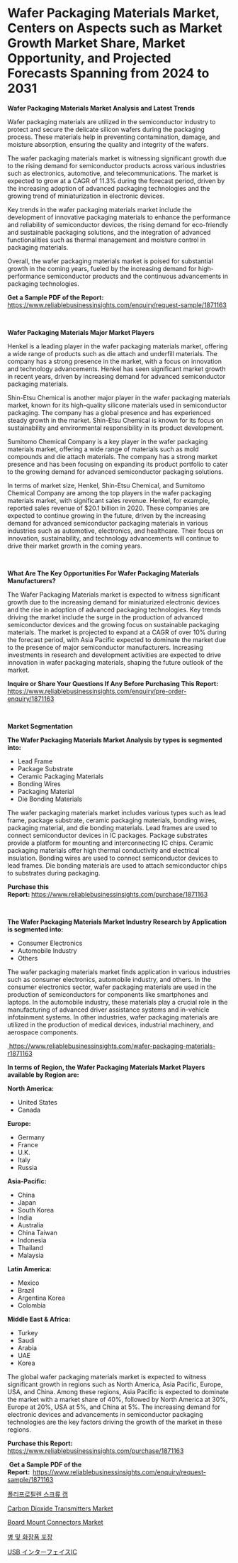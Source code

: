 <p><h1>Wafer Packaging Materials Market, Centers on Aspects such as Market Growth Market Share, Market Opportunity, and Projected Forecasts Spanning from 2024 to 2031</h1></p><p><strong>Wafer Packaging Materials Market Analysis and Latest Trends</strong></p>
<p><p>Wafer packaging materials are utilized in the semiconductor industry to protect and secure the delicate silicon wafers during the packaging process. These materials help in preventing contamination, damage, and moisture absorption, ensuring the quality and integrity of the wafers.</p><p>The wafer packaging materials market is witnessing significant growth due to the rising demand for semiconductor products across various industries such as electronics, automotive, and telecommunications. The market is expected to grow at a CAGR of 11.3% during the forecast period, driven by the increasing adoption of advanced packaging technologies and the growing trend of miniaturization in electronic devices.</p><p>Key trends in the wafer packaging materials market include the development of innovative packaging materials to enhance the performance and reliability of semiconductor devices, the rising demand for eco-friendly and sustainable packaging solutions, and the integration of advanced functionalities such as thermal management and moisture control in packaging materials.</p><p>Overall, the wafer packaging materials market is poised for substantial growth in the coming years, fueled by the increasing demand for high-performance semiconductor products and the continuous advancements in packaging technologies.</p></p>
<p><strong>Get a Sample PDF of the Report:&nbsp;</strong> <a href="https://www.reliablebusinessinsights.com/enquiry/request-sample/1871163">https://www.reliablebusinessinsights.com/enquiry/request-sample/1871163</a></p>
<p>&nbsp;</p>
<p><strong>Wafer Packaging Materials Major Market Players</strong></p>
<p><p>Henkel is a leading player in the wafer packaging materials market, offering a wide range of products such as die attach and underfill materials. The company has a strong presence in the market, with a focus on innovation and technology advancements. Henkel has seen significant market growth in recent years, driven by increasing demand for advanced semiconductor packaging materials.</p><p>Shin-Etsu Chemical is another major player in the wafer packaging materials market, known for its high-quality silicone materials used in semiconductor packaging. The company has a global presence and has experienced steady growth in the market. Shin-Etsu Chemical is known for its focus on sustainability and environmental responsibility in its product development.</p><p>Sumitomo Chemical Company is a key player in the wafer packaging materials market, offering a wide range of materials such as mold compounds and die attach materials. The company has a strong market presence and has been focusing on expanding its product portfolio to cater to the growing demand for advanced semiconductor packaging solutions.</p><p>In terms of market size, Henkel, Shin-Etsu Chemical, and Sumitomo Chemical Company are among the top players in the wafer packaging materials market, with significant sales revenue. Henkel, for example, reported sales revenue of $20.1 billion in 2020. These companies are expected to continue growing in the future, driven by the increasing demand for advanced semiconductor packaging materials in various industries such as automotive, electronics, and healthcare. Their focus on innovation, sustainability, and technology advancements will continue to drive their market growth in the coming years.</p></p>
<p>&nbsp;</p>
<p><strong>What Are The Key Opportunities For Wafer Packaging Materials Manufacturers?</strong></p>
<p><p>The Wafer Packaging Materials market is expected to witness significant growth due to the increasing demand for miniaturized electronic devices and the rise in adoption of advanced packaging technologies. Key trends driving the market include the surge in the production of advanced semiconductor devices and the growing focus on sustainable packaging materials. The market is projected to expand at a CAGR of over 10% during the forecast period, with Asia Pacific expected to dominate the market due to the presence of major semiconductor manufacturers. Increasing investments in research and development activities are expected to drive innovation in wafer packaging materials, shaping the future outlook of the market.</p></p>
<p><strong>Inquire or Share Your Questions If Any Before Purchasing This Report:</strong> <a href="https://www.reliablebusinessinsights.com/enquiry/pre-order-enquiry/1871163">https://www.reliablebusinessinsights.com/enquiry/pre-order-enquiry/1871163</a></p>
<p>&nbsp;</p>
<p><strong>Market Segmentation</strong></p>
<p><strong>The Wafer Packaging Materials Market Analysis by types is segmented into:</strong></p>
<p><ul><li>Lead Frame</li><li>Package Substrate</li><li>Ceramic Packaging Materials</li><li>Bonding Wires</li><li>Packaging Material</li><li>Die Bonding Materials</li></ul></p>
<p><p>The wafer packaging materials market includes various types such as lead frame, package substrate, ceramic packaging materials, bonding wires, packaging material, and die bonding materials. Lead frames are used to connect semiconductor devices in IC packages. Package substrates provide a platform for mounting and interconnecting IC chips. Ceramic packaging materials offer high thermal conductivity and electrical insulation. Bonding wires are used to connect semiconductor devices to lead frames. Die bonding materials are used to attach semiconductor chips to substrates during packaging.</p></p>
<p><strong>Purchase this Report:&nbsp;</strong><a href="https://www.reliablebusinessinsights.com/purchase/1871163">https://www.reliablebusinessinsights.com/purchase/1871163</a></p>
<p>&nbsp;</p>
<p><strong>The Wafer Packaging Materials Market Industry Research by Application is segmented into:</strong></p>
<p><ul><li>Consumer Electronics</li><li>Automobile Industry</li><li>Others</li></ul></p>
<p><p>The wafer packaging materials market finds application in various industries such as consumer electronics, automobile industry, and others. In the consumer electronics sector, wafer packaging materials are used in the production of semiconductors for components like smartphones and laptops. In the automobile industry, these materials play a crucial role in the manufacturing of advanced driver assistance systems and in-vehicle infotainment systems. In other industries, wafer packaging materials are utilized in the production of medical devices, industrial machinery, and aerospace components.</p></p>
<p><a href="https://www.reliablebusinessinsights.com/wafer-packaging-materials-r1871163">&nbsp;https://www.reliablebusinessinsights.com/wafer-packaging-materials-r1871163</a></p>
<p><strong>In terms of Region, the Wafer Packaging Materials Market Players available by Region are:</strong></p>
<p>
    <p> <strong> North America: </strong>
        <ul>
            <li>United States</li>
            <li>Canada</li>
        </ul>
        </p> 
    <p> <strong> Europe: </strong>
        <ul>
            <li>Germany</li>
            <li>France</li>
            <li>U.K.</li>
            <li>Italy</li>
            <li>Russia</li>
        </ul>
        </p> 
    <p> <strong> Asia-Pacific: </strong>
        <ul>
            <li>China</li>
            <li>Japan</li>
            <li>South Korea</li>
            <li>India</li>
            <li>Australia</li>
            <li>China Taiwan</li>
            <li>Indonesia</li>
            <li>Thailand</li>
            <li>Malaysia</li>
        </ul>
        </p> 
    <p> <strong> Latin America: </strong>
        <ul>
            <li>Mexico</li>
            <li>Brazil</li>
            <li>Argentina Korea</li>
            <li>Colombia</li>
        </ul>
        </p> 
    <p> <strong> Middle East & Africa: </strong>
        <ul>
            <li>Turkey</li>
            <li>Saudi</li>
            <li>Arabia</li>
            <li>UAE</li>
            <li>Korea</li>
        </ul>
    </p>
    </p>
<p><p>The global wafer packaging materials market is expected to witness significant growth in regions such as North America, Asia Pacific, Europe, USA, and China. Among these regions, Asia Pacific is expected to dominate the market with a market share of 40%, followed by North America at 30%, Europe at 20%, USA at 5%, and China at 5%. The increasing demand for electronic devices and advancements in semiconductor packaging technologies are the key factors driving the growth of the market in these regions.</p></p>
<p><strong>Purchase this Report: </strong><a href="https://www.reliablebusinessinsights.com/purchase/1871163">https://www.reliablebusinessinsights.com/purchase/1871163</a></p>
<p>&nbsp;<strong>Get a Sample PDF of the Report:&nbsp;&nbsp;</strong><a href="https://www.reliablebusinessinsights.com/enquiry/request-sample/1871163">https://www.reliablebusinessinsights.com/enquiry/request-sample/1871163</a></p>
<p><strong></strong></p>
<p><p><a href="https://github.com/ROBERTS65DAVID/Market-Research-Report-List-1/blob/main/4409016158208.md">폴리프로필렌 스크류 캡</a></p><p><a href="https://github.com/CliffMedina6/Market-Research-Report-List-5/blob/main/carbon-dioxide-transmitters-market.md">Carbon Dioxide Transmitters Market</a></p><p><a href="https://github.com/ikahanika44/Market-Research-Report-List-1/blob/main/board-mount-connectors-market.md">Board Mount Connectors Market</a></p><p><a href="https://github.com/camron674/Market-Research-Report-List-1/blob/main/8200689158207.md">병 및 화장품 포장</a></p><p><a href="https://github.com/DayanaRunolfsdottir/Market-Research-Report-List-1/blob/main/6301209148749.md">USB インターフェイスIC</a></p></p>